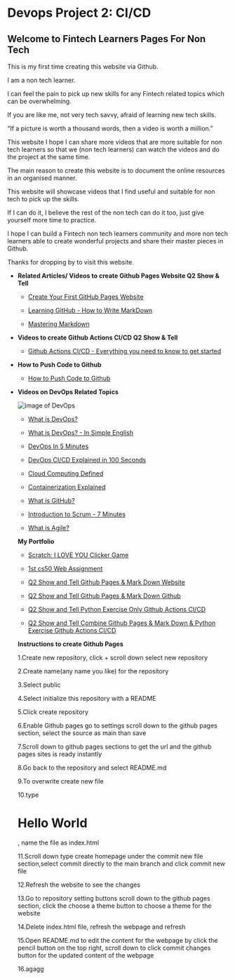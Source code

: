 # Devops Project 2: CI/CD


## Welcome to Fintech Learners Pages For Non Tech

This is my first time creating this website via Github. 

I am a non tech learner. 

I can feel the pain to pick up new skills for any Fintech related topics which can be overwhelming. 

If you are like me, not very tech savvy, afraid of learning new tech skills.

“If a picture is worth a thousand words, then a video is worth a million.”

This website I hope I can share more videos that are more suitable for non tech learners so that we (non tech learners) can watch the videos and do the project at the same time.

The main reason to create this website is to document the online resources in an organised manner.

This website will showcase videos that I find useful and suitable for non tech to pick up the skills.

If I can do it, I believe the rest of the non tech can do it too, just give yourself more time to practice.

I hope I can build a Fintech non tech learners community and more non tech learners able to create wonderful projects and share their master pieces in Github.

Thanks for dropping by to visit this website.


  - **Related Articles/ Videos to create Github Pages Website Q2 Show & Tell**


    - [Create Your First GitHub Pages Website](https://www.youtube.com/watch?v=BA_c3bGQXlQ)
  
  
    - [Learning GitHub - How to Write MarkDown](https://www.youtube.com/watch?v=eJojC3lSkwg)
    
    
    - [Mastering Markdown](https://guides.github.com/features/mastering-markdown/)
      
   
 - **Videos to create Github Actions CI/CD Q2 Show & Tell**
    
    
   - [Github Actions CI/CD - Everything you need to know to get started](https://www.youtube.com/watch?v=mFFXuXjVgkU)
   
   
 - **How to Push Code to Github**
 
    - [How to Push Code to Github](https://www.youtube.com/watch?v=wrb7Gge9yoE)
    
    
    
      
        
    
- **Videos on DevOps Related Topics**


     ![image of DevOps](https://www.pentalog.com/wp-content/uploads/2020/03/DevOps-engineer-job-roles-and-responsibilities.png)
     
    

    - [What is DevOps?](https://www.youtube.com/watch?v=aFWi8ToAjpU)
   
    - [What is DevOps? - In Simple English](https://www.youtube.com/watch?v=_I94-tJlovg)
    
    - [DevOps In 5 Minutes](https://www.youtube.com/watch?v=Xrgk023l4lI)
    
    - [DevOps CI/CD Explained in 100 Seconds](https://www.youtube.com/watch?v=scEDHsr3APg)
    
    - [Cloud Computing Defined](https://www.youtube.com/watch?v=ZnGzxV_dQeg)
    
    - [Containerization Explained](https://www.youtube.com/watch?v=0qotVMX-J5s)
    
    - [What is GitHub?](https://www.youtube.com/watch?v=w3jLJU7DT5E)
    
    - [Introduction to Scrum - 7 Minutes](https://www.youtube.com/watch?v=9TycLR0TqFA)
    
    - [What is Agile?](https://www.youtube.com/watch?v=fDLuObNgPBM)
    
       
    **My Portfolio**
    - [Scratch: I LOVE YOU Clicker Game](https://scratch.mit.edu/projects/518970274)

    - [1st cs50 Web Assignment](https://cs50xcoursewebsite--sttseah.repl.co/)
    
    - [Q2 Show and Tell Github Pages & Mark Down Website](https://stt-seah.github.io/Fintech-Learners/)
    
    - [Q2 Show and Tell Github Pages & Mark Down Github](https://github.com/STT-Seah/Fintech-Learners)
    
    - [Q2 Show and Tell Python Exercise Only Github Actions CI/CD](https://github.com/STT-Seah/mygitactions)
    
    - [Q2 Show and Tell Combine Github Pages & Mark Down & Python Exercise Github Actions CI/CD](https://stt-seah.github.io/Devops/)
    
    
    
    **Instructions to create Github Pages**
    
    
    1.Create new repository, click + scroll down select new repository
    
    2.Create name(any name you like) for the repository
    
    3.Select public
    
    4.Select initialize this repository with a README
    
    5.Click create repository
    
    6.Enable Github pages go to settings scroll down to the github pages section, select the source as main than save
    
    7.Scroll down to github pages sections to get the url and the github pages sites is ready instantly
    
    8.Go back to the repository and select README.md
    
    9.To overwrite create new file
    
    10.type <h1>Hello World</h1>, name the file as index.html
    
    11.Scroll down type create homepage under the commit new file section,select commit directly to the main branch and click commit new file 
   
    12.Refresh the website to see the changes
    
    13.Go to repository setting buttons scroll down to the github pages section, click the choose a theme button to choose a theme for the website
    
    14.Delete  index.html file, refresh the webpage and refresh  
    
    15.Open README.md to edit the content for the webpage by click the pencil button on the top right, scroll down to click commit changes button for the updated content of the webpage
   
    16.agagg
